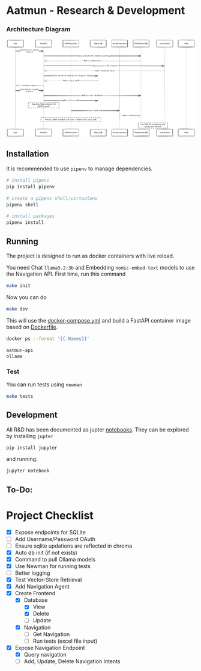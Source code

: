 # Aatmun - Research & Development

### Architecture Diagram

![NavigationDiagram](./data/images/navigation_diagram.png)

## Installation

It is recommended to use `pipenv` to manage dependencies.

```bash
# install pipenv
pip install pipenv
```

```bash
# create a pipenv shell/virtualenv
pipenv shell
```

```bash
# install packages
pipenv install
```

## Running

The project is designed to run as docker containers with live reload.

You need Chat `llama3.2:3b` and Embedding `nomic-embed-text` models to use the Navigation API. First time, run this command

```bash
make init
```

Now you can do

```bash
make dev
```

This will use the [docker-compose.yml](./docker-compose.yml) and build a FastAPI container image based on [Dockerfile](./Dockerfile).

```bash
docker ps --format '{{.Names}}'
```

```
aatmun-api
ollama
```

### Test

You can run tests using `newman`

```bash
make tests
```

## Development

All R&D has been documented as jupter [notebooks](./notebooks/). They can be explored by installing `jupter`

```bash
pip install jupyter
```

and running:

```bash
jupyter notebook
```

## To-Do:

# Project Checklist

- [x] Expose endpoints for SQLite
- [ ] Add Username/Password OAuth
- [ ] Ensure sqlite updations are reflected in chroma
- [x] Auto db init (if not exists) 
- [x] Command to pull Ollama models
- [X] Use Newman for running tests
- [ ] Better logging
- [x] Test Vector-Store Retrieval
- [x] Add Navigation Agent
- [x] Create Frontend
    - [x] Database
        - [x] View
        - [x] Delete
        - [ ] Update
    - [x] Navigation
        - [ ] Get Navigation
        - [ ] Run tests (excel file input)
    
- [x] Expose Navigation Endpoint
    - [x] Query navigation
    - [ ] Add, Update, Delete Navigation Intents